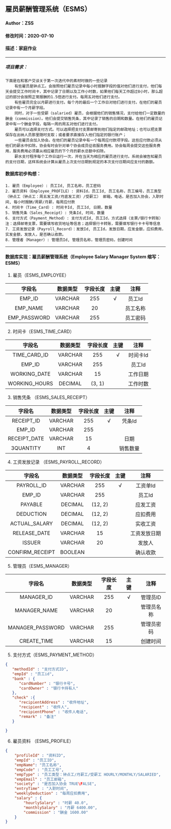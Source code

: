 ## 雇员薪酬管理系统（ESMS）

#### Author：ZSS

#### 修改时间：2020-07-10

#### 描述：家庭作业

----

##### 项目需求：

```TXT
下面是在和客户交谈关于第一次迭代中的素材时做的一些记录
	有些雇员是钟点工。会按照他们雇员记录中每小时报酬字段的值对他们进行支付，他们每天会提交工作时间卡，其中记录了日期以及工作小时数，如果他们每天工作超过8小时，那么超过的部分会按照正常报酬的1.5倍进行支付。每周五对他们进行支付。
	有些雇员完全以月薪进行支付。每个月的最后一个工作日对他们进行支付。在他们的雇员记录中有一个月薪字段。
	同时，对于一些受薪（salaried）雇员，会根据他们的销售情况，支付给他们一定数量的酬金（commission）。他们会提交销售凭条，其中记录了销售的日期和数量。在他们的雇员记录中有一个酬金字段，每隔一周的周五对他们进行支付。
	雇员可以选择支付方式。可以选择把支付支票邮寄到他们指定的邮政地址；也可以把支票保存在出纳人员那里随时支取；或者要求直接存入他们指定的银行账户；
	一些雇员会加入协会。在他们的雇员记录中有一个每周应付款项字段。这些应付款必须从他们的薪水中扣除。协会有时会针对单个协会成员征收服务费用。协会每周会提交这些服务费用，服务费用必须要从相应雇员的下个月的薪水总额中扣除。
	薪水支付程序每个工作日运行一次，并在当天为相应的雇员进行支付。系统会被告知雇员的支付日期，这样系统会计算从雇员上次支付日期到规定的本次支付日期间应支付的数额。
```

#### 数据库初步构想：

```TXT
1. 雇员（Employee）: 员工Id, 员工名称，员工密码
2. 雇员资料（Employee_PROFILE）: 资料Id，员工Id, 员工名称，员工编号，员工类型（钟点工（钟点工：周五发工资/月底发工资）/受薪工） 邮箱，电话，是否加入协会，入职时间, 每小时报酬/周薪/月薪，每周应付款
4. 时间卡（Time_Card）: 时间卡Id, 员工Id, 日期，数量	
5. 销售凭条（Sales_Receipt）: 凭条Id, 时间，数量
6. 支付方式（Payment_Method）: 支付方式Id, 员工Id，方式选择（支票/银行卡转账）注：选择邮寄支票，需要填写收货地址等信息；选择银行卡转账，需要填写银行卡卡号等信息
7. 工资发放记录（Payroll_Record）：发放Id, 员工Id，发放日期，应发金额，应扣费用，实发金额，发放人，是否确认收款。
8. 管理者（Manager）: 管理员Id, 管理员名称，管理员密码，创建时间
```

----

#### 数据库实现：雇员薪酬管理系统（Employee Salary Manager System 缩写：ESMS）

1. 雇员（ESMS_EMPLOYEE）

| 字段名 | 数据类型 | 字段长度 | 主键 | 注释 |
| :------: | :--------: | :--------: | :---: | :---: |
| EMP_ID | VARCHAR | 255 | √ | 员工Id |
| EMP_NAME | VARCHAR | 20 |  | 员工名称 |
| EMP_PASSWORD | VARCHAR | 255 |  | 员工密码 |

2. 时间卡（ESMS_TIME_CARD）

| 字段名 | 数据类型 | 字段长度 | 主键 | 注释 |
| :----: | :--------: | :--------: | :----: | :--: |
| TIME_CARD_ID | VARCHAR | 255 | √ | 时间卡Id |
| EMP_ID | VARCHAR | 255 |  | 员工Id |
| WORKING_DATE | VARCHAR | 15 |  | 工作日期 |
| WORKING_HOURS | DECIMAL | (3, 1) |  | 工作时数 |

3. 销售凭条  （ESMS_SALES_RECEIPT）

| 字段名 | 数据类型 | 字段长度 | 主键 | 注释 |
| :----: | :--------: | :--------: | :----: | :--: |
| RECEIPT_ID | VARCHAR | 255 | √ | 凭条Id |
| EMP_ID | VARCHAR | 255 |  |  |
| RECEIPT_DATE | VARCHAR | 15 |  | 日期 |
| 3QUANTITY | INT | 4 |  | 销售数量 |

4. 工资发放记录 （ESMS_PAYROLL_RECORD）

| 字段名 | 数据类型 | 字段长度 | 主键 | 注释 |
| :----: | :--------: | :--------: | :----: | :--: |
| PAYROLL_ID | VARCHAR | 255 | √ | 工资单Id |
| EMP_ID | VARCHAR | 255 |  | 员工Id |
| PAYABLE | DECIMAL | (12, 2)|  | 应发工资 |
| DEDUCTION | DECIMAL | (12, 2) |  | 应扣费用 |
| ACTUAL_SALARY | DECIMAL | (12, 2) |  | 实收工资 |
| RELEASE_DATE | VARCHAR | 15 |  | 工资发放日期 |
| ISSUER | VARCHAR | 20 |  | 发放人 |
| CONFIRM_RECEIPT | BOOLEAN |  |  | 确认收款 |

5. 管理员（ESMS_MANAGER）

| 字段名 | 数据类型 | 字段长度 | 主键 | 注释 |
| :----: | :--------: | :--------: | :----: | :--: |
| MANAGER_ID | VARCHAR | 255 | √ | 管理员ID |
| MANAGER_NAME | VARCHAR | 20 |  | 管理员名称 |
| MANAGER_PASSWORD | VARCHAR | 255 |  | 管理员密码 |
| CREATE_TIME | VARCHAR | 15 |  | 创建时间 |


5. 支付方式（ESMS_PAYMENT_METHOD）

```json
{
   "methodId" : "支付方式ID",
   "empId" : "员工id",
   "bank" : {
   	  "cardNumber" : "银行卡号",
      "cardOwner" : "银行卡持有人"
   },
   "check" :{
   	  "recipientAddress" : "收件地址",
      "recipient" : "收件人",
      "recipientPhone" : "收件人电话",
      "remark" : "备注"
   }
        
}
```

6. 雇员资料 （ESMS_PROFILE）

```JSON
{
    "profileId" : "资料ID",
    "empId" : "员工ID",
    "empName": "员工名称",
    "empCode" : "员工工号",
    "empType" : "员工类型：钟点工/月薪工/受薪工 HOURLY/MONTHLY/SALARIED",
    "empEmail" : "员工邮箱",
    "society" : "是否加入协会 TRUE\FALSE",
    "entryTime" : "入职时间",
    "weeklyDeduction" : "每周应扣费用",
    "salary" : {
        "hourlySalary" : "时薪 40.0",
    	"monthlySalary" : "月薪 6400.00",
    	"commission" : "酬金 1600.00"
    } 
}
```

